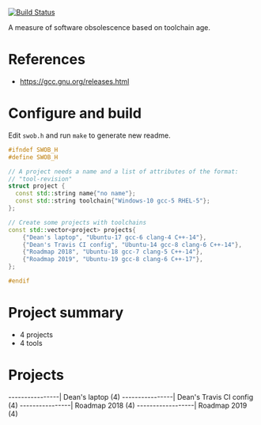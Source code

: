 [![Build
Status](https://travis-ci.org/deanturpin/swob.svg?branch=master)](https://travis-ci.org/deanturpin/swob)

A measure of software obsolescence based on toolchain age.

# References
* https://gcc.gnu.org/releases.html

# Configure and build
Edit ```swob.h``` and run ```make``` to generate new readme.

```cpp
#ifndef SWOB_H
#define SWOB_H

// A project needs a name and a list of attributes of the format:
// "tool-revision"
struct project {
  const std::string name{"no name"};
  const std::string toolchain{"Windows-10 gcc-5 RHEL-5"};
};

// Create some projects with toolchains
const std::vector<project> projects{
    {"Dean's laptop", "Ubuntu-17 gcc-6 clang-4 C++-14"},
    {"Dean's Travis CI config", "Ubuntu-14 gcc-8 clang-6 C++-14"},
    {"Roadmap 2018", "Ubuntu-18 gcc-7 clang-5 C++-14"},
    {"Roadmap 2019", "Ubuntu-19 gcc-8 clang-6 C++-17"},
};

#endif
```
# Project summary
* 4 projects
* 4 tools

# Projects
----------------| Dean's laptop (4) 
----------------| Dean's Travis CI config (4) 
----------------| Roadmap 2018 (4) 
------------------| Roadmap 2019 (4) 
